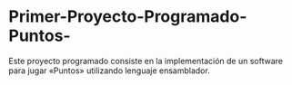 # Primer-Proyecto-Programado-Puntos-
Este proyecto programado consiste en la implementación de un software para jugar «Puntos» utilizando lenguaje ensamblador. 
